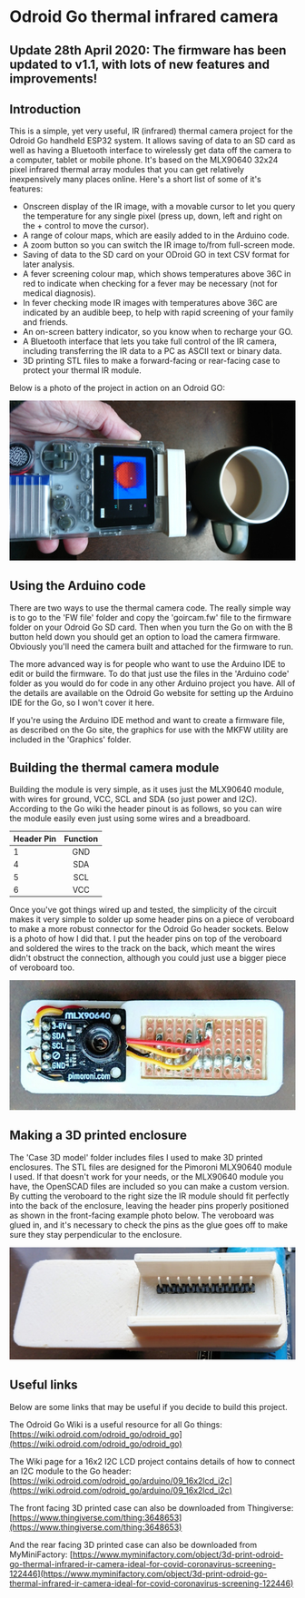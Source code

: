 # Odroid Go thermal infrared camera

## Update 28th April 2020: The firmware has been updated to v1.1, with lots of new features and improvements!

## Introduction

This is a simple, yet very useful, IR (infrared) thermal camera project for the Odroid Go handheld ESP32 system. It allows saving of data to an SD card as well as having a Bluetooth interface to wirelessly get data off the camera to a computer, tablet or mobile phone. It's based on the MLX90640 32x24 pixel infrared thermal array modules that you can get relatively inexpensively many places online. Here's a short list of some of it's features:

* Onscreen display of the IR image, with a movable cursor to let you query the temperature for any single pixel (press up, down, left and right on the + control to move the cursor).
* A range of colour maps, which are easily added to in the Arduino code.
* A zoom button so you can switch the IR image to/from full-screen mode.
* Saving of data to the SD card on your ODroid GO in text CSV format for later analysis.
* A fever screening colour map, which shows temperatures above 36C in red to indicate when checking for a fever may be necessary (not for medical diagnosis).
* In fever checking mode IR images with temperatures above 36C are indicated by an audible beep, to help with rapid screening of your family and friends.
* An on-screen battery indicator, so you know when to recharge your GO.
* A Bluetooth interface that lets you take full control of the IR camera, including transferring the IR data to a PC as ASCII text or binary data.
* 3D printing STL files to make a forward-facing or rear-facing case to protect your thermal IR module.

Below is a photo of the project in action on an Odroid GO:

![The thermal camera in action](https://github.com/drandrewthomas/Odroid_Go_thermal_IR_camera/blob/master/Photos/cupheat.jpg)

## Using the Arduino code

There are two ways to use the thermal camera code. The really simple way is to go to the 'FW file' folder and copy the 'goircam.fw' file to the firmware folder on your Odroid Go SD card. Then when you turn the Go on with the B button held down you should get an option to load the camera firmware. Obviously you'll need the camera built and attached for the firmware to run.

The more advanced way is for people who want to use the Arduino IDE to edit or build the firmware. To do that just use the files in the 'Arduino code' folder as you would do for code in any other Arduino project you have. All of the details are available on the Odroid Go website for setting up the Arduino IDE for the Go, so I won't cover it here.

If you're using the Arduino IDE method and want to create a firmware file, as described on the Go site, the graphics for use with the MKFW utility are included in the 'Graphics' folder.

## Building the thermal camera module

Building the module is very simple, as it uses just the MLX90640 module, with wires for ground, VCC, SCL and SDA (so just power and I2C). According to the Go wiki the header pinout is as follows, so you can wire the module easily even just using some wires and a breadboard.

| Header Pin | Function |
| ---------- |:--------:|
| 1          | GND      |
| 4          | SDA      |
| 5          | SCL      |
| 6          | VCC      |

Once you've got things wired up and tested, the simplicity of the circuit makes it very simple to solder up some header pins on a piece of veroboard to make a more robust connector for the Odroid Go header sockets. Below is a photo of how I did that. I put the header pins on top of the veroboard and soldered the wires to the track on the back, which meant the wires didn't obstruct the connection, although you could just use a bigger piece of veroboard too.

![A photo of the circuit](https://github.com/drandrewthomas/Odroid_Go_thermal_IR_camera/blob/master/Photos/wiringinside.jpg)

## Making a 3D printed enclosure

The 'Case 3D model' folder includes files I used to make 3D printed enclosures. The STL files are designed for the Pimoroni MLX90640 module I used. If that doesn't work for your needs, or the MLX90640 module you have, the OpenSCAD files are included so you can make a custom version. By cutting the veroboard to the right size the IR module should fit perfectly into the back of the enclosure, leaving the header pins properly positioned as shown in the front-facing example photo below. The veroboard was glued in, and it's necessary to check the pins as the glue goes off to make sure they stay perpendicular to the enclosure.

![A photo of the back of the enclosure showing the header pins glued in](https://github.com/drandrewthomas/Odroid_Go_thermal_IR_camera/blob/master/Photos/caseback.jpg)

## Useful links

Below are some links that may be useful if you decide to build this project.

The Odroid Go Wiki is a useful resource for all Go things: [https://wiki.odroid.com/odroid_go/odroid_go](https://wiki.odroid.com/odroid_go/odroid_go)

The Wiki page for a 16x2 I2C LCD project contains details of how to connect an I2C module to the Go header: [https://wiki.odroid.com/odroid_go/arduino/09_16x2lcd_i2c](https://wiki.odroid.com/odroid_go/arduino/09_16x2lcd_i2c)

The front facing 3D printed case can also be downloaded from Thingiverse: [https://www.thingiverse.com/thing:3648653](https://www.thingiverse.com/thing:3648653)

And the rear facing 3D printed case can also be downloaded from MyMiniFactory: [https://www.myminifactory.com/object/3d-print-odroid-go-thermal-infrared-ir-camera-ideal-for-covid-coronavirus-screening-122446](https://www.myminifactory.com/object/3d-print-odroid-go-thermal-infrared-ir-camera-ideal-for-covid-coronavirus-screening-122446)
